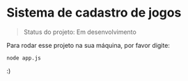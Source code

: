 <h1>Sistema de cadastro de jogos</h1>

> Status do projeto: Em desenvolvimento

Para rodar esse projeto na sua máquina, por favor digite: 

```
node app.js

```
:)